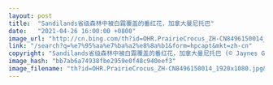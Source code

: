 ```yaml
---
layout: post
title:  "Sandilands省级森林中被白霜覆盖的番红花，加拿大曼尼托巴"
date:   "2021-04-26 16:00:00 +0800"
image_url: "http://cn.bing.com/th?id=OHR.PrairieCrocus_ZH-CN8496150014_1920x1080.jpg&rf=LaDigue_1920x1080.jpg&pid=hp"
link: "/search?q=%e7%95%aa%e7%ba%a2%e8%8a%b1&form=hpcapt&mkt=zh-cn"
copyright: "Sandilands省级森林中被白霜覆盖的番红花，加拿大曼尼托巴 (© Jaynes Gallery/Danita Delimont)"
image_hash: "bb7ab6a74938fbe2959e0f48c940eef3"
image_filename: "th?id=OHR.PrairieCrocus_ZH-CN8496150014_1920x1080.jpg&rf=LaDigue_1920x1080.jpg&pid=hp"
---
```

